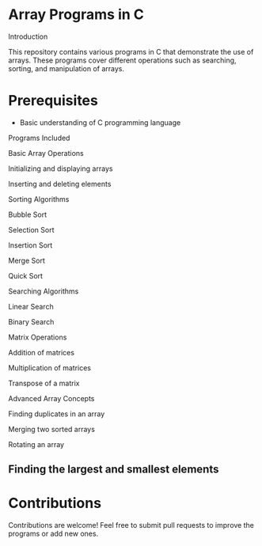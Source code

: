 # Array Programs in C
Introduction

This repository contains various programs in C that demonstrate the use of arrays. These programs cover different operations such as searching, sorting, and manipulation of arrays.

# Prerequisites

* Basic understanding of C programming language

Programs Included

Basic Array Operations

Initializing and displaying arrays

Inserting and deleting elements

Sorting Algorithms

Bubble Sort

Selection Sort

Insertion Sort

Merge Sort

Quick Sort

Searching Algorithms

Linear Search

Binary Search

Matrix Operations

Addition of matrices

Multiplication of matrices

Transpose of a matrix

Advanced Array Concepts

Finding duplicates in an array

Merging two sorted arrays

Rotating an array

## Finding the largest and smallest elements

# Contributions

Contributions are welcome! Feel free to submit pull requests to improve the programs or add new ones.
